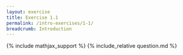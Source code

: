 ```yaml
---
layout: exercise
title: Exercise 1.1
permalink: /intro-exercises/1-1/
breadcrumb: Introduction
---
```


{% include mathjax_support %}
{% include_relative question.md %}
